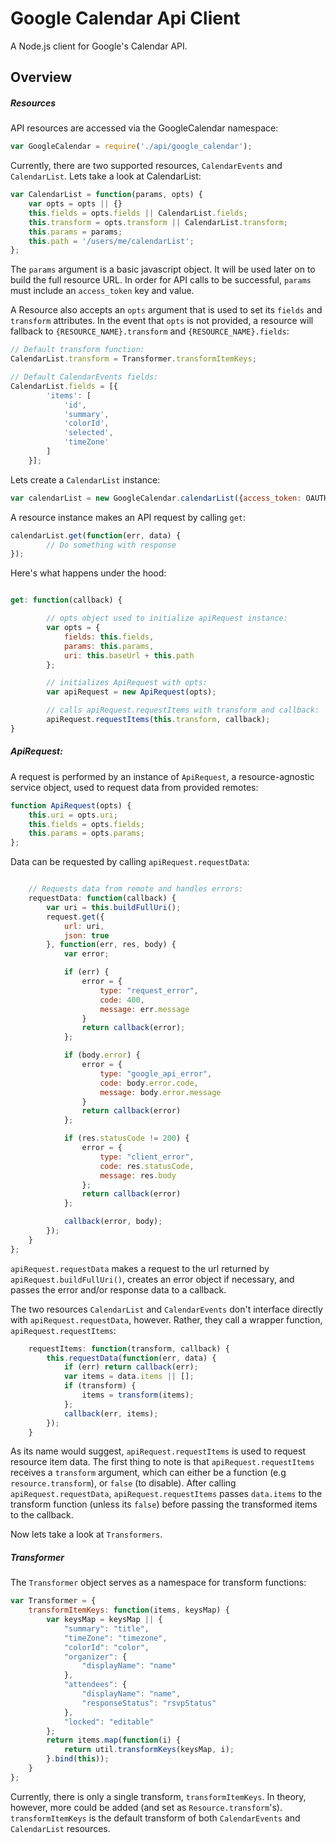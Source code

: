 # Google Calendar Api Client

A Node.js client for Google's Calendar API.

## Overview

##### Resources

API resources are accessed via the GoogleCalendar namespace:

```js
var GoogleCalendar = require('./api/google_calendar');
```

Currently, there are two supported resources, `CalendarEvents` and `CalendarList`.  Lets take a look at CalendarList:

```js
var CalendarList = function(params, opts) {
    var opts = opts || {}
    this.fields = opts.fields || CalendarList.fields;
    this.transform = opts.transform || CalendarList.transform; 
    this.params = params;
    this.path = '/users/me/calendarList';
};
```

The `params` argument is a basic javascript object. It will be used later on to build the full resource URL. In order for API calls to be
successful, `params` must include an `access_token` key and value.

A Resource also accepts an `opts` argument that is used to set its `fields` and 
`transform` attributes. In the event that `opts` is not provided, a resource will fallback to `{RESOURCE_NAME}.transform` and `{RESOURCE_NAME}.fields`:

```js
// Default transform function:
CalendarList.transform = Transformer.transformItemKeys;

// Default CalendarEvents fields:
CalendarList.fields = [{
        'items': [
            'id',
            'summary',
            'colorId',
            'selected',
            'timeZone'
        ]
    }];
```

Lets create a `CalendarList` instance:

```js
var calendarList = new GoogleCalendar.calendarList({access_token: OAUTH_ACCESS_TOKEN})
```

A resource instance makes an API request by calling `get`:

```js
calendarList.get(function(err, data) {
        // Do something with response
});
```

Here's what happens under the hood:

```js

get: function(callback) {

        // opts object used to initialize apiRequest instance:
        var opts = {
            fields: this.fields,
            params: this.params,
            uri: this.baseUrl + this.path
        };

        // initializes ApiRequest with opts:
        var apiRequest = new ApiRequest(opts);

        // calls apiRequest.requestItems with transform and callback:
        apiRequest.requestItems(this.transform, callback);
}
```

##### ApiRequest:

A request is performed by an instance of `ApiRequest`, a resource-agnostic service object, used to request data from provided remotes:

```js
function ApiRequest(opts) {
    this.uri = opts.uri;
    this.fields = opts.fields;
    this.params = opts.params;
};
```

Data can be requested by calling `apiRequest.requestData`:

```js

    // Requests data from remote and handles errors:
    requestData: function(callback) {
        var uri = this.buildFullUri();
        request.get({
            url: uri,
            json: true
        }, function(err, res, body) {
            var error;

            if (err) {
                error = {
                    type: "request_error",
                    code: 400,
                    message: err.message
                }
                return callback(error);
            };

            if (body.error) {
                error = {
                    type: "google_api_error",
                    code: body.error.code,
                    message: body.error.message
                }
                return callback(error)
            };

            if (res.statusCode != 200) {
                error = {
                    type: "client_error",
                    code: res.statusCode,
                    message: res.body
                };
                return callback(error)
            };

            callback(error, body);
        });
    }
};
```
`apiRequest.requestData` makes a request to the url returned by `apiRequest.buildFullUri()`, creates an error object if necessary, and passes the error and/or response data to a callback.

The two resources `CalendarList` and `CalendarEvents` don't interface directly with `apiRequest.requestData`, however.  Rather, they call a wrapper function, `apiRequest.requestItems`:

```js
    requestItems: function(transform, callback) {
        this.requestData(function(err, data) {
            if (err) return callback(err);
            var items = data.items || [];
            if (transform) {
                items = transform(items);
            };
            callback(err, items);
        });
    }
```

As its name would suggest, `apiRequest.requestItems` is used to request resource item data.  The first thing to note is that `apiRequest.requestItems` receives a `transform` argument, which can either be a function (e.g `resource.transform`), or `false` (to disable). After calling `apiRequest.requestData`, `apiRequest.requestItems` passes `data.items` to the transform function (unless its `false`) before passing the transformed items to the callback.

Now lets take a look at `Transformers`.

##### Transformer

The `Transformer` object serves as a namespace for transform functions:

```js
var Transformer = {
    transformItemKeys: function(items, keysMap) {
        var keysMap = keysMap || {
            "summary": "title",
            "timeZone": "timezone",
            "colorId": "color",
            "organizer": {
                "displayName": "name"
            },
            "attendees": {
                "displayName": "name",
                "responseStatus": "rsvpStatus"
            },
            "locked": "editable"
        };
        return items.map(function(i) {
            return util.transformKeys(keysMap, i);
        }.bind(this));
    }
};
```

Currently, there is only a single transform, `transformItemKeys`.  In theory, however, more could be added (and set as `Resource.transform`'s).  `transformItemKeys` is the default transform of both `CalendarEvents` and `CalendarList` resources.
